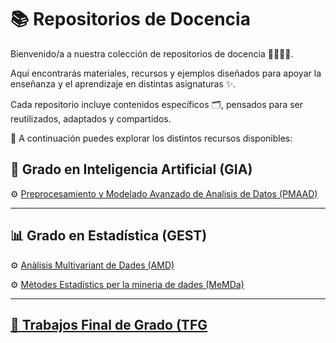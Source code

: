 # 📚 Repositorios de Docencia

Bienvenido/a a nuestra colección de repositorios de docencia 👩‍🏫👨‍🏫.  

Aquí encontrarás materiales, recursos y ejemplos diseñados para apoyar la enseñanza y el aprendizaje en distintas asignaturas ✨.  

Cada repositorio incluye contenidos específicos 🗂️, pensados para ser reutilizados, adaptados y compartidos.  

🔗 A continuación puedes explorar los distintos recursos disponibles:  

## 🤖​ Grado en Inteligencia Artificial (GIA)

⚙️​ [Preprocesamiento y Modelado Avanzado de Analisis de Datos (PMAAD)](https://ramia-lab.github.io/AdvancedModelling/)

---

## 📊​ Grado en Estadística (GEST)

⚙️ [Anàlisis Multivariant de Dades (AMD)​]()

⚙️​ [Mètodes Estadístics per la mineria de dades (MeMDa)](https://ramia-lab.github.io/MLforEducation/)

---

## [📓​ Trabajos Final de Grado (TFG](https://ramia-lab.github.io/tfg-tfm-website/)
